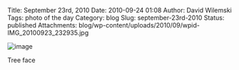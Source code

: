 Title: September 23rd, 2010 
Date: 2010-09-24 01:08
Author: David Wilemski
Tags: photo of the day
Category: blog
Slug: september-23rd-2010
Status: published
Attachments: blog/wp-content/uploads/2010/09/wpid-IMG_20100923_232935.jpg

![image](http://oromis.davidwilemski.com/blog/wp-content/uploads/2010/09/wpid-IMG_20100923_232935.jpg)

Tree face
